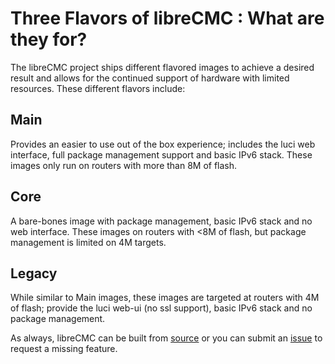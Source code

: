 # Three Flavors of libreCMC : What are they for?

The libreCMC project ships different flavored images to achieve a desired result and 
allows for the continued support of hardware with limited resources. These different flavors
include:

## Main

Provides an easier to use out of the box experience; includes
the luci web interface, full package management support and basic IPv6 stack. 
These images only run on routers with more than 8M of flash.

## Core

A bare-bones image with package management, basic IPv6 stack and no web interface.
These images on routers with <8M of flash, but package management is limited on 4M targets.

## Legacy

While similar to Main images, these images are targeted at routers with 4M of flash;
provide the luci web-ui (no ssl support), basic IPv6 stack and no package management.

As always, libreCMC can be built from [source](https://gogs.librecmc.org/libreCMC/libreCMC/src/v1.4/docs/How_To_Build_libreCMC.md) or you can submit an [issue](https://gogs.librecmc.org/libreCMC/libreCMC/issues) to request
a missing feature.
